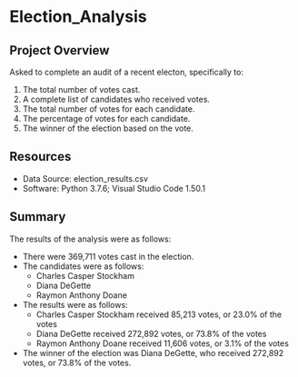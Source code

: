 # Election_Analysis

## Project Overview

Asked to complete an audit of a recent electon, specifically to: 
1. The total number of votes cast. 
2. A complete list of candidates who received votes.
3. The total number of votes for each candidate. 
4. The percentage of votes for each candidate. 
5. The winner of the election based on the vote.

## Resources

* Data Source: election_results.csv
* Software: Python 3.7.6; Visual Studio Code 1.50.1

## Summary 

The results of the analysis were as follows: 

* There were 369,711 votes cast in the election. 
* The candidates were as follows:
  * Charles Casper Stockham
  * Diana DeGette
  * Raymon Anthony Doane
* The results were as follows:
  * Charles Casper Stockham received 85,213 votes, or 23.0% of the votes
  * Diana DeGette received 272,892 votes, or 73.8% of the votes
  * Raymon Anthony Doane received 11,606 votes, or 3.1% of the votes
* The winner of the election was Diana DeGette, who received 272,892 votes, or 73.8% of the votes.
